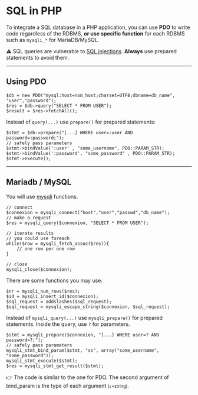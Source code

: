 # SQL in PHP

<div class="row row-cols-md-2"><div>

To integrate a SQL database in a PHP application, you can use **PDO** to write code regardless of the RDBMS, **or use specific function** for each RDBMS such as `mysqli_*` for MariaDB/MySQL.

⚠️ SQL queries are vulnerable to [SQL injections](/cybersecurity/red-team/s3.exploitation/vulns/injection/sql.md). **Always** use prepared statements to avoid them.
</div><div>
</div></div>

<hr class="sep-both">

## Using PDO

<div class="row row-cols-md-2"><div>

```php!
$db = new PDO("mysql:host=nom_host;charset=UTF8;dbname=db_name", "user","password");
$res = $db->query("SELECT * FROM USER");
$result = $res->fetchAll();
```
</div><div>

Instead of `query(...)` use `prepare()` for prepared statements:

```php!
$stmt = $db->prepare("[...] WHERE user=:user AND password=:password;");
// safely pass parameters
$stmt->bindValue(':user' , "some_username", PDO::PARAM_STR);
$stmt->bindValue(':password', "some_password" , PDO::PARAM_STR);
$stmt->execute();
```

</div></div>

<hr class="sr">

## Mariadb / MySQL

<div class="row row-cols-md-2"><div>

You will use [mysqli](https://www.php.net/manual/en/book.mysqli.php) functions.

```php!
// connect
$connexion = mysqli_connect("host","user","passwd","db_name");
// make a request
$res = mysqli_query($connexion, "SELECT * FROM USER");

// iterate results
// you could use foreach
while($row = mysqli_fetch_assoc($res)){
    // one row per one row
}

// close
mysqli_close($connexion);
```
</div><div>

There are some functions you may use:

```php!
$nr = mysqli_num_rows($res);
$id = mysqli_insert_id($connexion);
$sql_request = addslashes($sql_request);
$sql_request = mysqli_escape_string($connexion, $sql_request);
```

Instead of `mysqli_query(...)` use `mysqli_prepare()` for prepared statements. Inside the query, use `?` for parameters.

```php!
$stmt = mysqli_prepare($connexion, "[...] WHERE user=? AND password=?;");
// safely pass parameters
mysqli_stmt_bind_param($stmt, "ss", array("some_username", "some_password"));
mysqli_stmt_execute($stmt);
$res = mysqli_stmt_get_result($stmt);
```

👉 The code is similar to the one for PDO. The second argument of bind_param is the type of each argument <small>(`s`=string)</small>.
</div></div>